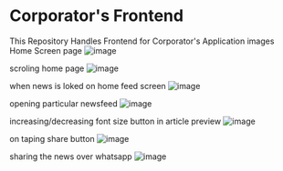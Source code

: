 # Corporator's Frontend
This Repository Handles Frontend for Corporator's Application
images
Home Screen page
![image](https://user-images.githubusercontent.com/47321390/115785285-e250a280-a3dc-11eb-92c1-ad07936fc10f.png)

scroling home page
![image](https://user-images.githubusercontent.com/47321390/115785323-ef6d9180-a3dc-11eb-8810-0e9c3a790c92.png)

when news is loked on home feed screen
![image](https://user-images.githubusercontent.com/47321390/115785430-13c96e00-a3dd-11eb-86ed-edb8656c6463.png)

opening particular newsfeed
![image](https://user-images.githubusercontent.com/47321390/115785471-217ef380-a3dd-11eb-9553-83d65f2ccd0e.png)

increasing/decreasing font size button in article preview
![image](https://user-images.githubusercontent.com/47321390/115785783-905c4c80-a3dd-11eb-90ac-d5809d9f50cd.png)

on taping share button
![image](https://user-images.githubusercontent.com/47321390/115785834-a23def80-a3dd-11eb-90af-8a93f2ed705c.png)

sharing the news over whatsapp
![image](https://user-images.githubusercontent.com/47321390/115785962-d0233400-a3dd-11eb-8c80-60d1c5986441.png)
